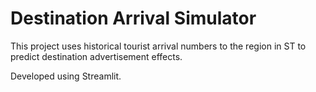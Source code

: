 # Destination Arrival Simulator

This project uses historical tourist arrival numbers to the region in ST to predict destination advertisement effects.

Developed using Streamlit.
